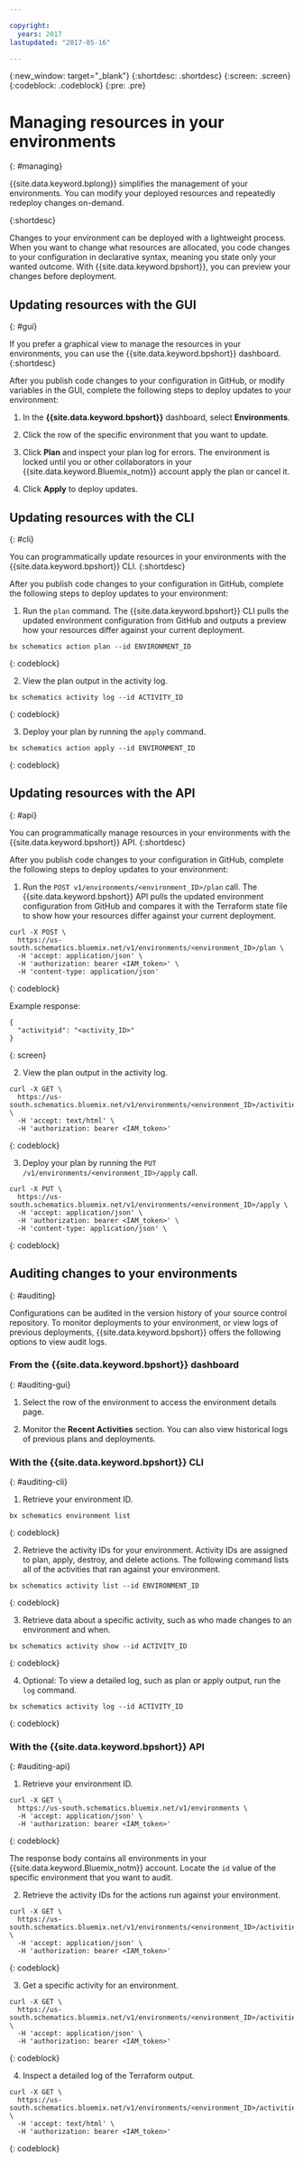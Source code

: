 ```yaml
---

copyright:
  years: 2017
lastupdated: "2017-05-16"

---
```

{:new_window: target="_blank"}
{:shortdesc: .shortdesc}
{:screen: .screen}
{:codeblock: .codeblock}
{:pre: .pre}

# Managing resources in your environments
{: #managing}

{{site.data.keyword.bplong}} simplifies the management of your environments. You can modify your deployed resources and repeatedly redeploy changes on-demand.

{:shortdesc}

Changes to your environment can be deployed with a lightweight process. When you want to change what resources are allocated, you code changes to your configuration in declarative syntax, meaning you state only your wanted outcome. With {{site.data.keyword.bpshort}}, you can preview your changes before deployment.


## Updating resources with the GUI
{: #gui}

If you prefer a graphical view to manage the resources in your environments, you can use the {{site.data.keyword.bpshort}} dashboard.
{:shortdesc}

After you publish code changes to your configuration in GitHub, or modify variables in the GUI, complete the following steps to deploy updates to your environment:

1. In the **{{site.data.keyword.bpshort}}** dashboard, select **Environments**.

2. Click the row of the specific environment that you want to update.

3. Click **Plan** and inspect your plan log for errors. The environment is locked until you or other collaborators in your {{site.data.keyword.Bluemix_notm}} account apply the plan or cancel it. 

4. Click **Apply** to deploy updates. 


## Updating resources with the CLI
{: #cli}

You can programmatically update resources in your environments with the {{site.data.keyword.bpshort}} CLI.
{:shortdesc}

After you publish code changes to your configuration in GitHub, complete the following steps to deploy updates to your environment:

1. Run the `plan` command. The {{site.data.keyword.bpshort}} CLI pulls the updated environment configuration from GitHub and outputs a preview how your resources differ against your current deployment.

  ```
  bx schematics action plan --id ENVIRONMENT_ID
  ```
  {: codeblock}

2. View the plan output in the activity log.

  ```
  bx schematics activity log --id ACTIVITY_ID
  ```
  {: codeblock}

3. Deploy your plan by running the `apply` command. 

  ```
  bx schematics action apply --id ENVIRONMENT_ID
  ```
  {: codeblock}


## Updating resources with the API
{: #api}

You can programmatically manage resources in your environments with the {{site.data.keyword.bpshort}} API. 
{:shortdesc}

After you publish code changes to your configuration in GitHub, complete the following steps to deploy updates to your environment:

1. Run the `POST v1/environments/<environment_ID>/plan` call. The {{site.data.keyword.bpshort}} API pulls the updated environment configuration from GitHub and compares it with the Terraform state file to show how your resources differ against your current deployment.

  ```
  curl -X POST \
    https://us-south.schematics.bluemix.net/v1/environments/<environment_ID>/plan \
    -H 'accept: application/json' \
    -H 'authorization: bearer <IAM_token>' \
    -H 'content-type: application/json'
  ```
  {: codeblock}

  Example response:
  ```
  {
    "activityid": "<activity_ID>"
  }
  ```
  {: screen}

2. View the plan output in the activity log.

  ```
  curl -X GET \
    https://us-south.schematics.bluemix.net/v1/environments/<environment_ID>/activities/<activity_ID>/log \
    -H 'accept: text/html' \
    -H 'authorization: bearer <IAM_token>'
  ```
  {: codeblock}

3. Deploy your plan by running the `PUT /v1/environments/<environment_ID>/apply` call. 

  ```
  curl -X PUT \
    https://us-south.schematics.bluemix.net/v1/environments/<environment_ID>/apply \
    -H 'accept: application/json' \
    -H 'authorization: bearer <IAM_token>' \
    -H 'content-type: application/json' \
  ```
  {: codeblock}


## Auditing changes to your environments
{: #auditing}

Configurations can be audited in the version history of your source control repository. To monitor deployments to your environment, or view logs of previous deployments, {{site.data.keyword.bpshort}} offers the following options to view audit logs.

### From the {{site.data.keyword.bpshort}} dashboard
{: #auditing-gui}

1. Select the row of the environment to access the environment details page.

2. Monitor the **Recent Activities** section. You can also view historical logs of previous plans and deployments.

### With the {{site.data.keyword.bpshort}} CLI
{: #auditing-cli}

1. Retrieve your environment ID.

  ```
  bx schematics environment list
  ```
  {: codeblock}

2. Retrieve the activity IDs for your environment. Activity IDs are assigned to plan, apply, destroy, and delete actions. The following command lists all of the activities that ran against your environment.

  ```
  bx schematics activity list --id ENVIRONMENT_ID
  ```
  {: codeblock}

3. Retrieve data about a specific activity, such as who made changes to an environment and when.

  ```
  bx schematics activity show --id ACTIVITY_ID
  ```
  {: codeblock}

4. Optional: To view a detailed log, such as plan or apply output, run the `log` command. 

  ```
  bx schematics activity log --id ACTIVITY_ID
  ```
  {: codeblock}

### With the {{site.data.keyword.bpshort}} API
{: #auditing-api}

1. Retrieve your environment ID.

  ```
  curl -X GET \
    https://us-south.schematics.bluemix.net/v1/environments \
    -H 'accept: application/json' \
    -H 'authorization: bearer <IAM_token>'
  ```
  {: codeblock}
  
  The response body contains all environments in your {{site.data.keyword.Bluemix_notm}} account. Locate the `id` value of the specific environment that you want to audit.

2. Retrieve the activity IDs for the actions run against your environment.

  ```
  curl -X GET \
    https://us-south.schematics.bluemix.net/v1/environments/<environment_ID>/activities \
    -H 'accept: application/json' \
    -H 'authorization: bearer <IAM_token>'
  ```
  {: codeblock}

3. Get a specific activity for an environment. 

  ```
  curl -X GET \
    https://us-south.schematics.bluemix.net/v1/environments/<environment_ID>/activities/<activity_ID> \
    -H 'accept: application/json' \
    -H 'authorization: bearer <IAM_token>'
  ```
  {: codeblock}

4. Inspect a detailed log of the Terraform output.

  ```
  curl -X GET \
    https://us-south.schematics.bluemix.net/v1/environments/<environment_ID>/activities/<activity_ID>/log \
    -H 'accept: text/html' \
    -H 'authorization: bearer <IAM_token>'
  ```
  {: codeblock}
